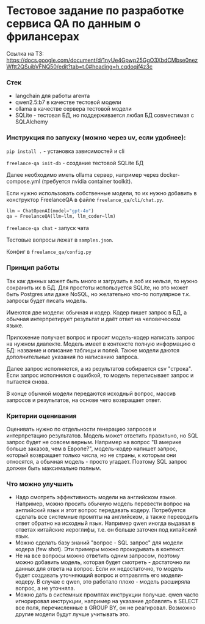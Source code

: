 # Тестовое задание по разработке сервиса QA по данным о фрилансерах
Ссылка на ТЗ: https://docs.google.com/document/d/1nyUe4Gpwp25GgO3XbdCMbse0nezWftt2QSuibVFNQ50/edit?tab=t.0#heading=h.cqdoqjf4z3c

### Стек
* langchain для работы агента
* qwen2.5:b7 в качестве тестовой модели
* ollama в качестве сервера тестовой модели
* SQLite - тестовая БД, но поддерживается любая БД совместимая с SQLAlchemy

### Инструкция по запуску (можно через uv, если удобнее):

`pip install .` - установка зависимостей и cli

`freelance-qa init-db` - создание тестовой SQLite БД

Далее необходимо иметь ollama сервер, например через docker-compose.yml (требуется nvidia container toolkit).

Если нужно использовать собственные модели, то их нужно добавить в конструктор FreelanceQA в файле `freelance_qa/cli/chat.py`.

```python
llm = ChatOpenAI(model="gpt-4o")
qa = FreelanceQA(llm=llm, llm_coder=llm)
```

`freelance-qa chat` - запуск чата

Тестовые вопросы лежат в `samples.json`.

Конфиг в `freelance_qa/config.py`

### Принцип работы
Так как данных может быть много и загрузить в лоб их нельзя, то нужно сохранить их в БД.
Для простоты используется SQLite, но это может быть Postgres или даже NoSQL, но желательно
что-то популярное т.к. запросы будет писать модель.

Имеются две модели: обычная и кодер. Кодер пишет запрос в БД, а обычная интерпретирует результат и даёт
ответ на человеческом языке.

Приложение получает вопрос и просит модель-кодер написать запрос на нужном диалекте. Модель имеет в контексте
полную информацию о БД: название и описание таблицы и полей. Также модели даются дополнительные указания по написанию
запроса.

Далее запрос исполняется, а из результатов собирается csv "строка". Если запрос исполнился с ошибкой, то
модель переписывает запрос и пытается снова.

В конце обычной модели передаются исходный вопрос, массив запросов и результатов,
на основе чего возвращает ответ.

### Критерии оценивания
Оценивать нужно по отдельности генерацию запросов и интерпретацию результатов. Модель может ответить правильно,
но SQL запрос будет не совсем верным. Например на вопрос "В америке больше заказов, чем в Европе?", модель-кодер напишет
запрос, который возвращает только числа, но не страны, к которым они относятся, а обычная модель - просто угадает.
Поэтому SQL запрос должен быть максимально полным.

### Что можно улучшить
* Надо смотреть эффективность модели на английском языке. Например, можно просить обычную модель перевести вопрос на английский язык и этот вопрос передавать кодеру.
Потребуется сделать все системные промпты на английском, а также переводить ответ обратно на исходный язык. Например qwen иногда выдавал в ответах китайские иероглифы,
т.е. он больше заточен под китайский язык.
* Можно сделать базу знаний "вопрос - SQL запрос" для модели кодера (few shot). Эти примеры можно прокидывать в контекст.
* Не на все вопросы можно ответить одним запросом, поэтому можно добавить модель, которая будет смотреть - достаточно ли данных для ответа на вопрос. Если их недостаточно,
то модель будет создавать уточняющий вопрос и отправлять его модели-кодеру. В случае с qwen, это работало плохо - модель расширяла вопрос, а не уточняла.
* Можно дать в системных промптах инструкции получше. qwen часто игнорировал инструкции, например на указание добавлять в SELECT все поля, перечисленные в GROUP BY, он не реагировал.
Возможно другие модели будут лучше учитывать это.
